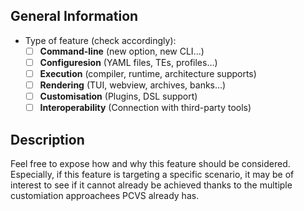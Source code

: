 ## General Information

* Type of feature (check accordingly):
    * [ ] **Command-line** (new option, new CLI...)
    * [ ] **Configuresion** (YAML files, TEs, profiles...)
    * [ ] **Execution** (compiler, runtime, architecture supports)
    * [ ] **Rendering** (TUI, webview, archives, banks...)
    * [ ] **Customisation** (Plugins, DSL support)
    * [ ] **Interoperability** (Connection with third-party tools)

## Description

Feel free to expose how and why this feature should be considered. Especially,
if this feature is targeting a specific scenario, it may be of interest to see
if it cannot already be achieved thanks to the multiple customiation approachees
PCVS already has.

